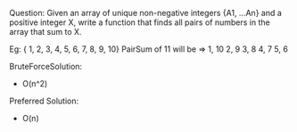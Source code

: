 
Question:
Given an array of unique non-negative integers {A1, ...An} and a positive integer X, write a function that finds all pairs of numbers in the array that sum to X.

Eg: { 1, 2, 3, 4, 5, 6, 7, 8, 9, 10}
PairSum of 11 will be =>
1, 10
2, 9
3, 8
4, 7
5, 6

BruteForceSolution:
- O(n^2)

Preferred Solution:
- O(n)
